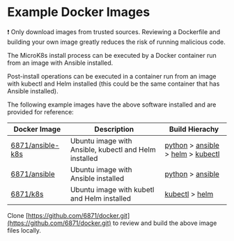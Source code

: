 # Example Docker Images

:exclamation: Only download images from trusted sources. Reviewing a
Dockerfile and building your own image greatly reduces the risk of running
malicious code.

The MicroK8s install process can be executed by a Docker container run from an
image with Ansible installed.

Post-install operations can be executed in a container run from an image with
kubectl and Helm installed (this could be the same container that has Ansible
installed).

The following example images have the above software installed and are
provided for reference:

Docker Image | Description | Build Hierachy
--- | --- | ---
[6871/ansible-k8s](https://hub.docker.com/r/6871/ansible-k8s) | Ubuntu image with Ansible, kubectl and Helm installed | [python](https://github.com/6871/docker/tree/master/images/python) > [ansible](https://github.com/6871/docker/tree/master/images/ansible) > [helm](https://github.com/6871/docker/tree/master/images/helm) > [kubectl](https://github.com/6871/docker/tree/master/images/kubectl)
[6871/ansible](https://hub.docker.com/r/6871/ansible) | Ubuntu image with Ansible installed | [python](https://github.com/6871/docker/tree/master/images/python) > [ansible](https://github.com/6871/docker/tree/master/images/ansible)
[6871/k8s](https://hub.docker.com/r/6871/k8s) | Ubuntu image with kubetl and Helm installed | [kubectl](https://github.com/6871/docker/tree/master/images/kubectl) > [helm](https://github.com/6871/docker/tree/master/images/helm)

Clone [https://github.com/6871/docker.git](https://github.com/6871/docker.git)
to review and build the above image files locally.
